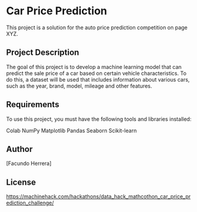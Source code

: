 # Car Price Prediction
This project is a solution for the auto price prediction competition on page XYZ.

## Project Description
The goal of this project is to develop a machine learning model that can predict the sale price of a car based on certain vehicle characteristics. To do this, a dataset will be used that includes information about various cars, such as the year, brand, model, mileage and other features.

## Requirements
To use this project, you must have the following tools and libraries installed:

Colab
NumPy
Matplotlib
Pandas
Seaborn
Scikit-learn

## Author
[Facundo Herrera]

## License
https://machinehack.com/hackathons/data_hack_mathcothon_car_price_prediction_challenge/
